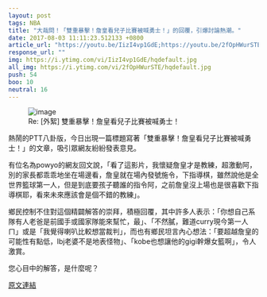 ```yaml
---
layout: post
tags: NBA
title: "大哉問！「雙重暴擊！詹皇看兒子比賽被喊勇士！」的回覆，引爆討論熱潮。"
date: 2017-08-03 11:11:23.512133 +0800
article_url: "https://youtu.be/IizI4vp1GdE;https://youtu.be/2fOpHWurSTE"
response_url: ""
img: https://i.ytimg.com/vi/IizI4vp1GdE/hqdefault.jpg
all_img: https://i.ytimg.com/vi/2fOpHWurSTE/hqdefault.jpg
push: 54
boo: 10
neutral: 16
---
```


<figure>
<img src="https://i.ytimg.com/vi/IizI4vp1GdE/hqdefault.jpg" alt="image">
<figcaption>
Re: [外絮] 雙重暴擊！詹皇看兒子比賽被喊勇士！
</figcaption>
</figure>



熱鬧的PTT八卦版，今日出現一篇標題寫著「雙重暴擊！詹皇看兒子比賽被喊勇士！」的文章，吸引眾網友紛紛發表意見。

有位名為powyo的網友回文說，「看了這影片，我懷疑詹皇才是教練，超激動阿，別的家長都乖乖地坐在場邊看，詹皇就在場內發號施令，下指導棋，雖然說他是全世界籃球第一人，但是到底要孩子聽誰的指令阿，之前詹皇沒上場也是很喜歡下指導棋耶，看來未來應該會是個不錯的教練」。

鄉民控制不住對這個精闢解答的崇拜，積極回覆，其中許多人表示：「你想自己系隊有人老爸是前國手或國家隊能來幫忙，最」、「不然膩，難道curry現今第一人ㄇ」或是「我覺得喇叭比較想當裁判」，而也有鄉民坦言內心想法：「要超越詹皇的可能性有點低，lbj老婆不是地表怪物」、「kobe也想讓他的gigi幹爆女籃啊」，令人激賞。

您心目中的解答，是什麼呢？

<a href = "https://www.ptt.cc/bbs/NBA/M.1501503885.A.A97.html">原文連結</a>

